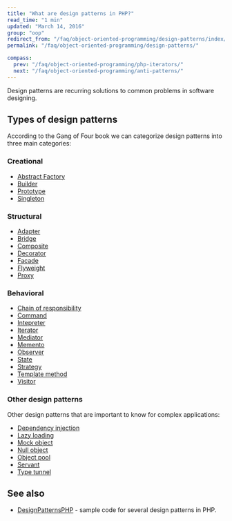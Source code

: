 ```yaml
---
title: "What are design patterns in PHP?"
read_time: "1 min"
updated: "March 14, 2016"
group: "oop"
redirect_from: "/faq/object-oriented-programming/design-patterns/index/"
permalink: "/faq/object-oriented-programming/design-patterns/"

compass:
  prev: "/faq/object-oriented-programming/php-iterators/"
  next: "/faq/object-oriented-programming/anti-patterns/"
---
```


Design patterns are recurring solutions to common problems in software designing.

## Types of design patterns

According to the Gang of Four book we can categorize design patterns into three main
categories:

### Creational

* [Abstract Factory](/faq/object-oriented-programming/design-patterns/abstract-factory/)
* [Builder](/faq/object-oriented-programming/design-patterns/builder/)
* [Prototype](/faq/object-oriented-programming/design-patterns/prototype/)
* [Singleton](/faq/object-oriented-programming/design-patterns/singleton/)

### Structural

* [Adapter](/faq/object-oriented-programming/design-patterns/adapter/)
* [Bridge](/faq/object-oriented-programming/design-patterns/bridge/)
* [Composite](/faq/object-oriented-programming/design-patterns/composite/)
* [Decorator](/faq/object-oriented-programming/design-patterns/decorator/)
* [Facade](/faq/object-oriented-programming/design-patterns/facade/)
* [Flyweight](/faq/object-oriented-programming/design-patterns/flyweight/)
* [Proxy](/faq/object-oriented-programming/design-patterns/proxy/)

### Behavioral

* [Chain of responsibility](/faq/object-oriented-programming/design-patterns/chain-of-responsibility/)
* [Command](/faq/object-oriented-programming/design-patterns/command/)
* [Intepreter](/faq/object-oriented-programming/design-patterns/interpreter/)
* [Iterator](/faq/object-oriented-programming/design-patterns/iterator/)
* [Mediator](/faq/object-oriented-programming/design-patterns/mediator/)
* [Memento](/faq/object-oriented-programming/design-patterns/memento/)
* [Observer](/faq/object-oriented-programming/design-patterns/observer/)
* [State](/faq/object-oriented-programming/design-patterns/state/)
* [Strategy](/faq/object-oriented-programming/design-patterns/strategy/)
* [Template method](/faq/object-oriented-programming/design-patterns/template-method/)
* [Visitor](/faq/object-oriented-programming/design-patterns/visitor/)

### Other design patterns

Other design patterns that are important to know for complex applications:

* [Dependency injection](/faq/object-oriented-programming/design-patterns/dependency-injection/)
* [Lazy loading](/faq/object-oriented-programming/design-patterns/lazy-loading/)
* [Mock object](/faq/object-oriented-programming/design-patterns/mock-object/)
* [Null object](/faq/object-oriented-programming/design-patterns/null-object/)
* [Object pool](/faq/object-oriented-programming/design-patterns/object-pool/)
* [Servant](/faq/object-oriented-programming/design-patterns/servant/)
* [Type tunnel](/faq/object-oriented-programming/design-patterns/type-tunnel/)


## See also

* [DesignPatternsPHP](https://github.com/domnikl/DesignPatternsPHP) - sample code
  for several design patterns in PHP.
